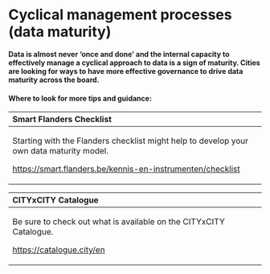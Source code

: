 # Cyclical management processes \(data maturity\)

**Data is almost never ‘once and done’ and the internal capacity to effectively manage a cyclical approach to data is a sign of maturity. Cities are looking for ways to have more effective governance to drive data maturity across the board.**

#### Where to look for more tips and guidance:

<table>
  <thead>
    <tr>
      <th style="text-align:left">Smart Flanders Checklist</th>
    </tr>
  </thead>
  <tbody>
    <tr>
      <td style="text-align:left">
        <p>Starting with the Flanders checklist might help to develop your own data
          maturity model.</p>
        <p><a href="https://smart.flanders.be/kennis-en-instrumenten/checklist">https://smart.flanders.be/kennis-en-instrumenten/checklist</a>
        </p>
      </td>
    </tr>
  </tbody>
</table>

<table>
  <thead>
    <tr>
      <th style="text-align:left">CITYxCITY Catalogue</th>
    </tr>
  </thead>
  <tbody>
    <tr>
      <td style="text-align:left">
        <p>Be sure to check out what is available on the CITYxCITY Catalogue.</p>
        <p><a href="https://catalogue.city/en">https://catalogue.city/en</a>
        </p>
      </td>
    </tr>
  </tbody>
</table>

